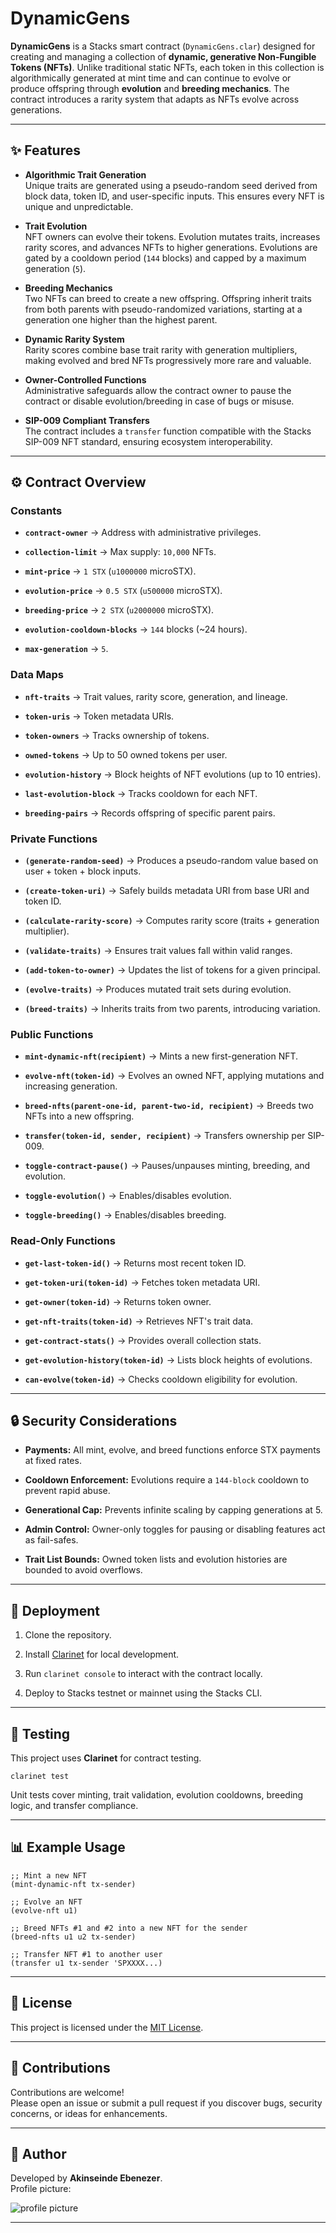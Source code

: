 DynamicGens
===========

**DynamicGens** is a Stacks smart contract (`DynamicGens.clar`) designed for creating and managing a collection of **dynamic, generative Non-Fungible Tokens (NFTs)**. Unlike traditional static NFTs, each token in this collection is algorithmically generated at mint time and can continue to evolve or produce offspring through **evolution** and **breeding mechanics**. The contract introduces a rarity system that adapts as NFTs evolve across generations.

* * * * *

✨ Features
----------

-   **Algorithmic Trait Generation**\
    Unique traits are generated using a pseudo-random seed derived from block data, token ID, and user-specific inputs. This ensures every NFT is unique and unpredictable.

-   **Trait Evolution**\
    NFT owners can evolve their tokens. Evolution mutates traits, increases rarity scores, and advances NFTs to higher generations. Evolutions are gated by a cooldown period (`144` blocks) and capped by a maximum generation (`5`).

-   **Breeding Mechanics**\
    Two NFTs can breed to create a new offspring. Offspring inherit traits from both parents with pseudo-randomized variations, starting at a generation one higher than the highest parent.

-   **Dynamic Rarity System**\
    Rarity scores combine base trait rarity with generation multipliers, making evolved and bred NFTs progressively more rare and valuable.

-   **Owner-Controlled Functions**\
    Administrative safeguards allow the contract owner to pause the contract or disable evolution/breeding in case of bugs or misuse.

-   **SIP-009 Compliant Transfers**\
    The contract includes a `transfer` function compatible with the Stacks SIP-009 NFT standard, ensuring ecosystem interoperability.

* * * * *

⚙️ Contract Overview
--------------------

### Constants

-   **`contract-owner`** → Address with administrative privileges.

-   **`collection-limit`** → Max supply: `10,000` NFTs.

-   **`mint-price`** → `1 STX` (`u1000000` microSTX).

-   **`evolution-price`** → `0.5 STX` (`u500000` microSTX).

-   **`breeding-price`** → `2 STX` (`u2000000` microSTX).

-   **`evolution-cooldown-blocks`** → `144` blocks (~24 hours).

-   **`max-generation`** → `5`.

### Data Maps

-   **`nft-traits`** → Trait values, rarity score, generation, and lineage.

-   **`token-uris`** → Token metadata URIs.

-   **`token-owners`** → Tracks ownership of tokens.

-   **`owned-tokens`** → Up to 50 owned tokens per user.

-   **`evolution-history`** → Block heights of NFT evolutions (up to 10 entries).

-   **`last-evolution-block`** → Tracks cooldown for each NFT.

-   **`breeding-pairs`** → Records offspring of specific parent pairs.

### Private Functions

-   **`(generate-random-seed)`** → Produces a pseudo-random value based on user + token + block inputs.

-   **`(create-token-uri)`** → Safely builds metadata URI from base URI and token ID.

-   **`(calculate-rarity-score)`** → Computes rarity score (traits + generation multiplier).

-   **`(validate-traits)`** → Ensures trait values fall within valid ranges.

-   **`(add-token-to-owner)`** → Updates the list of tokens for a given principal.

-   **`(evolve-traits)`** → Produces mutated trait sets during evolution.

-   **`(breed-traits)`** → Inherits traits from two parents, introducing variation.

### Public Functions

-   **`mint-dynamic-nft(recipient)`** → Mints a new first-generation NFT.

-   **`evolve-nft(token-id)`** → Evolves an owned NFT, applying mutations and increasing generation.

-   **`breed-nfts(parent-one-id, parent-two-id, recipient)`** → Breeds two NFTs into a new offspring.

-   **`transfer(token-id, sender, recipient)`** → Transfers ownership per SIP-009.

-   **`toggle-contract-pause()`** → Pauses/unpauses minting, breeding, and evolution.

-   **`toggle-evolution()`** → Enables/disables evolution.

-   **`toggle-breeding()`** → Enables/disables breeding.

### Read-Only Functions

-   **`get-last-token-id()`** → Returns most recent token ID.

-   **`get-token-uri(token-id)`** → Fetches token metadata URI.

-   **`get-owner(token-id)`** → Returns token owner.

-   **`get-nft-traits(token-id)`** → Retrieves NFT's trait data.

-   **`get-contract-stats()`** → Provides overall collection stats.

-   **`get-evolution-history(token-id)`** → Lists block heights of evolutions.

-   **`can-evolve(token-id)`** → Checks cooldown eligibility for evolution.

* * * * *

🔒 Security Considerations
--------------------------

-   **Payments:** All mint, evolve, and breed functions enforce STX payments at fixed rates.

-   **Cooldown Enforcement:** Evolutions require a `144-block` cooldown to prevent rapid abuse.

-   **Generational Cap:** Prevents infinite scaling by capping generations at 5.

-   **Admin Control:** Owner-only toggles for pausing or disabling features act as fail-safes.

-   **Trait List Bounds:** Owned token lists and evolution histories are bounded to avoid overflows.

* * * * *

🚀 Deployment
-------------

1.  Clone the repository.

2.  Install [Clarinet](https://github.com/hirosystems/clarinet) for local development.

3.  Run `clarinet console` to interact with the contract locally.

4.  Deploy to Stacks testnet or mainnet using the Stacks CLI.

* * * * *

🧪 Testing
----------

This project uses **Clarinet** for contract testing.

```
clarinet test

```

Unit tests cover minting, trait validation, evolution cooldowns, breeding logic, and transfer compliance.

* * * * *

📊 Example Usage
----------------

```
;; Mint a new NFT
(mint-dynamic-nft tx-sender)

;; Evolve an NFT
(evolve-nft u1)

;; Breed NFTs #1 and #2 into a new NFT for the sender
(breed-nfts u1 u2 tx-sender)

;; Transfer NFT #1 to another user
(transfer u1 tx-sender 'SPXXXX...)

```

* * * * *

📜 License
----------

This project is licensed under the [MIT License](https://opensource.org/licenses/MIT).

* * * * *

🤝 Contributions
----------------

Contributions are welcome!\
Please open an issue or submit a pull request if you discover bugs, security concerns, or ideas for enhancements.

* * * * *

👤 Author
---------

Developed by **Akinseinde Ebenezer**.\
Profile picture:

![profile picture](https://lh3.googleusercontent.com/a/ACg8ocJ_vsw7TaCCeMuQ9lczLCzqs47IOD2H_aUfBxy6CgG3iFhEGtMA=s64-c)

* * * * *
